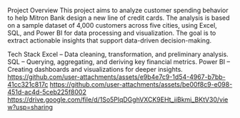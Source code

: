 Project Overview
This project aims to analyze customer spending behavior to help Mitron Bank design a new line of credit cards. The analysis is based on a sample dataset of 4,000 customers across five cities, using Excel, SQL, and Power BI for data processing and visualization. The goal is to extract actionable insights that support data-driven decision-making.

Tech Stack
Excel – Data cleaning, transformation, and preliminary analysis.
SQL – Querying, aggregating, and deriving key financial metrics.
Power BI – Creating dashboards and visualizations for deeper insights.
https://github.com/user-attachments/assets/e9b4e7c9-1d54-4967-b7bb-41cc321c817c
https://github.com/user-attachments/assets/be00f8c9-e098-451d-ac4d-5ceb225f8002
https://drive.google.com/file/d/1So5PlqDGghVXCK9EHt_iiBkmi_BKtV30/view?usp=sharing
